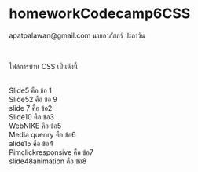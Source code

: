 # homeworkCodecamp6CSS
<p>apatpalawan@gmail.com นายอาภัสสร์ ปะลาวัน </p> <br> 
<p> ไฟล์การบ้าน CSS เป็นดังนี้ <p> <br>
 Slide5                     คือ ข้อ 1  <br>
 Slide52                    คือ ข้อ 9  <br>
slide 7                     คือ ข้อ2   <br>
Slide10                     คือ ข้อ3   <br>
WebNIKE                     คือ ข้อ5   <br>
Media quenry                คือ ข้อ6   <br>
alide15                     คือ ข้อ4   <br>
Pimclickresponsive          คือ ข้อ7   <br>
slide48animation            คือ ข้อ8   <br>
